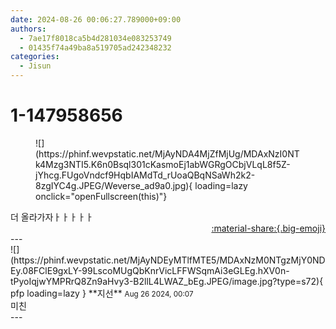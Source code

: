 ```yaml
---
date: 2024-08-26 00:06:27.789000+09:00
authors:
  - 7ae17f8018ca5b4d281034e083253749
  - 01435f74a49ba8a519705ad242348232
categories:
  - Jisun
---
```


# 1-147958656

<div class="post-container" markdown="1">
<div class="content-container md-sidebar__scrollwrap" markdown="1">


<figure markdown="1">
![](https://phinf.wevpstatic.net/MjAyNDA4MjZfMjUg/MDAxNzI0NTk4Mzg3NTI5.K6n0Bsql301cKasmoEj1abWGRgOCbjVLqL8f5Z-jYhcg.FUgoVndcf9HqbIAMdTd_rUoaQBqNSaWh2k2-8zgIYC4g.JPEG/Weverse_ad9a0.jpg){ loading=lazy onclick="openFullscreen(this)"}
</figure>
더 올라가자ㅏㅏㅏㅏㅏ<br>

</div>
</div>

<div style="text-align: right;" markdown="1">
<a href="https://weverse.io/fromis9/fanpost/1-147958656" style="text-align: right;">:material-share:{.big-emoji}</a>
</div>
---

<div class="comments-container md-sidebar__scrollwrap" markdown="1">
<div class="comment" markdown="1">
<div class='id-container' markdown="1">
![](https://phinf.wevpstatic.net/MjAyNDEyMTlfMTE5/MDAxNzM0NTgzMjY0NDEy.08FClE9gxLY-99LscoMUgQbKnrVicLFFWSqmAi3eGLEg.hXV0n-tPyoIqjwYMPRrQ8Zn9aHvy3-B2llL4LWAZ_bEg.JPEG/image.jpg?type=s72){ pfp loading=lazy }
**<span class="artist">지선</span>** <small>Aug 26 2024, 00:07</small><br>
</div>
<div class='comment-body' markdown="1">
미친
</div>
</div>
</div>
---
